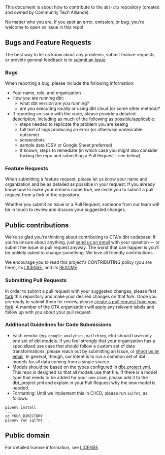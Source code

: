 This document is about how to contribute to the `dbt-cta` repository (created and owned by Community Tech Alliance).

No matter who you are, if you spot an error, omission, or bug, you're welcome to open an issue in this repo!

## Bugs and Feature Requests

The best way to let us know about any problems, submit feature requests, or provide general feedback is to [submit an Issue](https://github.com/community-tech-alliance/test-public-repo/issues/new).

### Bugs

When reporting a bug, please include the following information:

- Your name, role, and organization
- How you are running dbt:
    - what dbt version are you running?
    - are you executing locally or using dbt cloud (or some other method)?
- If reporting an issue with the code, please provide a detailed description, including as much of the following as possible/applicable:
    - steps needed to replicate the problem you are seeing
    - full text of logs producing an error (or otherwise undesirable outcome)
    - screenshots
    - sample data (CSV or Google Sheet preferred)
    - if known, steps to remediate (in which case you might also consider forking the repo and submitting a Pull Request - see below)

### Feature Requests

When submitting a feature request, please let us know your name and organization and be as detailed as possible in your request. If you already know how to make your dreams come true, we invite you to submit a pull request from a fork of the repository.

Whether you submit an Issue or a Pull Request, someone from our team will be in touch to review and discuss your suggested changes.

## Public contributions

We're so glad you're thinking about contributing to CTA's dbt codebase! If you're unsure about anything, just [send us an email](mailto:help@techallies.org) with your question — or submit the issue or pull request anyway. The worst that can happen is you'll be politely asked to change something. We love all friendly contributions.

We encourage you to read this project's CONTRIBUTING policy (you are here), its [LICENSE](LICENSE.md), and its [README](README.md).

### Submitting Pull Requests

In order to submit a pull request with your suggested changes, please first [fork](https://github.com/community-tech-alliance/dbt-cta/) this repository and make your desired changes on that fork. Once you are ready to submit them for review, please [create a pull request from your fork](https://docs.github.com/en/pull-requests/collaborating-with-pull-requests/proposing-changes-to-your-work-with-pull-requests/creating-a-pull-request-from-a-fork). A member of the CTA organization will apply any relevant labels and follow up with you about your pull request.

### Additonal Guidelines for Code Submissions

* Each vendor (eg. `google_analytics`, `mailchimp`, etc) should have only one set of dbt models. If you feel strongly that your organization has a specialized use case that should follow a custom set of data transformations, please reach out by submitting an Issue, or [shoot us an email](mailto:help@techallies.org). In general, though, our intent is to run a common set of dbt models for all data coming from a single source.
* Models should be based on the types configured in [dbt_project.yml](dbt_project.yml). This repo is designed so that all models use that file. If there is a model type that needs to be added for your use case, please add it to the dbt_project.yml and explain in your Pull Request why the new model is needed.
* Formatting: Until we implement this in CI/CD, please run `sqlfmt`, as follows:

```shell
pipenv install
...
cd YOUR_DIRECTORY
pipenv run sqlfmt  .
```

## Public domain

For detailed license information, see [LICENSE](LICENSE.md).